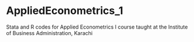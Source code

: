 # AppliedEconometrics_1
Stata and R codes for Applied Econometrics I course taught at the Institute of Business Administration, Karachi
